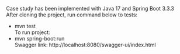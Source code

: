 Case study has been implemented with Java 17 and Spring Boot 3.3.3<br />
After cloning the project, run command below to tests:<br /> 
- mvn test<br />To run project: 
- mvn spring-boot:run<br />
Swagger link: http://localhost:8080/swagger-ui/index.html
